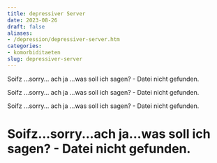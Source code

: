```yaml
---
title: depressiver Server
date: 2023-08-26
draft: false
aliases:
- /depression/depressiver-server.htm
categories:
- komorbiditaeten
slug: depressiver-server
---
```




Soifz ...sorry... ach ja ...was soll ich sagen? - Datei nicht gefunden.

Soifz ...sorry... ach ja ...was soll ich sagen? - Datei nicht gefunden.

Soifz ...sorry... ach ja ...was soll ich sagen? - Datei nicht gefunden.

# Soifz...sorry...ach ja...was soll ich sagen? - Datei nicht gefunden.


